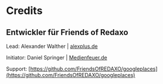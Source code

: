 # Credits

## Entwickler für Friends of Redaxo

Lead: Alexander Walther | <a href="https://www.alexplus.de" target="_blank">alexplus.de</a>

Initiator: Daniel Springer | <a href="https://www.medienfeuer.de" target="_blank">Medienfeuer.de</a>

Support: [https://github.com/FriendsOfREDAXO/googleplaces](https://github.com/FriendsOfREDAXO/googleplaces)
